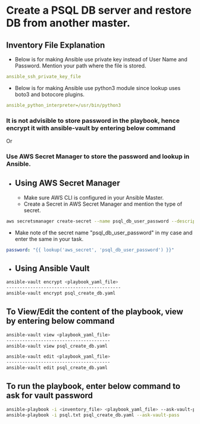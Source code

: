 # Create a PSQL DB server and restore DB from another master.

## Inventory File Explanation

* Below is for making Ansible use private key instead of User Name and Password. Mention your path where the file is stored.
```yaml
ansible_ssh_private_key_file
```
* Below is for making Ansible use python3 module since lookup uses boto3 and botocore plugins.
```yaml
ansible_python_interpreter=/usr/bin/python3
```

### It is not advisible to store password in the playbook, hence encrypt it with ansible-vault by entering below command 
Or
### Use AWS Secret Manager to store the password and lookup in Ansible.

* ## Using AWS Secret Manager
   * Make sure AWS CLI is configured in your Ansible Master.
   * Create a Secret in AWS Secret Manager and mention the type of secret.
```bash
aws secretsmanager create-secret --name psql_db_user_password --description "psql_db_user_password" --secret-string Passw0rd
```
   - Make note of the secret name "psql_db_user_password" in my case and enter the same in your task.

```yaml
password: "{{ lookup('aws_secret', 'psql_db_user_password') }}"
```


* ## Using Ansible Vault

```bash
ansible-vault encrypt <playbook_yaml_file>
-------------------------------------------
ansible-vault encrypt psql_create_db.yaml
```

## To View/Edit the content of the playbook, view by entering below command
```bash
ansible-vault view <playbook_yaml_file>
---------------------------------------
ansible-vault view psql_create_db.yaml

ansible-vault edit <playbook_yaml_file>
---------------------------------------
ansible-vault edit psql_create_db.yaml
```


## To run the playbook, enter below command to ask for vault password
```bash
ansible-playbook -i <inventory_file> <playbook_yaml_file> --ask-vault-pass
ansible-playbook -i psql.txt psql_create_db.yaml --ask-vault-pass
```